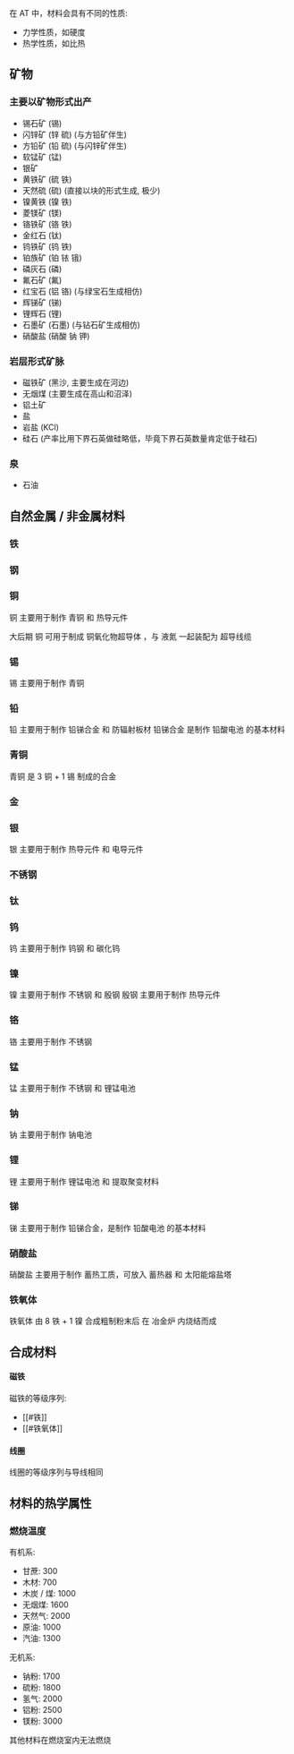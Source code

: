 在 AT 中，材料会具有不同的性质:
- 力学性质，如硬度
- 热学性质，如比热

## 矿物

### 主要以矿物形式出产
- 锡石矿 (锡)
- 闪锌矿 (锌 硫) (与方铅矿伴生)
- 方铅矿 (铅 硫) (与闪锌矿伴生)
- 软锰矿 (锰)
- 银矿
- 黄铁矿 (硫 铁)
- 天然硫 (硫) (直接以块的形式生成, 极少)
- 镍黄铁 (镍 铁)
- 菱镁矿 (镁)
- 铬铁矿 (铬 铁)
- 金红石 (钛)
- 钨铁矿 (钨 铁)
- 铂族矿 (铂 铱 锇)
- 磷灰石 (磷)
- 氟石矿 (氟)
- 红宝石 (铝 铬) (与绿宝石生成相仿)
- 辉锑矿 (锑)
- 锂辉石 (锂)
- 石墨矿 (石墨) (与钻石矿生成相仿)
- 硝酸盐 (硝酸 钠 钾)

### 岩层形式矿脉
- 磁铁矿 (黑沙, 主要生成在河边)
- 无烟煤 (主要生成在高山和沼泽)
- 铝土矿
- 盐
- 岩盐 (KCl)
- 硅石 (产率比用下界石英做硅略低，毕竟下界石英数量肯定低于硅石)

### 泉
- 石油

## 自然金属 / 非金属材料

### 铁

### 钢

### 铜
铜 主要用于制作 青铜 和 热导元件

大后期 铜 可用于制成 铜氧化物超导体 ，与 液氮 一起装配为 超导线缆

### 锡
锡 主要用于制作 青铜

### 铅
铅 主要用于制作 铅锑合金 和 防辐射板材
铅锑合金 是制作 铅酸电池 的基本材料

### 青铜
青铜 是 3 铜 + 1 锡 制成的合金

### 金

### 银
银 主要用于制作 热导元件 和 电导元件

### 不锈钢

### 钛

### 钨
钨 主要用于制作 钨钢 和 碳化钨

### 镍
镍 主要用于制作 不锈钢 和 殷钢
殷钢 主要用于制作 热导元件

### 铬
铬 主要用于制作 不锈钢

### 锰
锰 主要用于制作 不锈钢 和 锂锰电池

### 钠
钠 主要用于制作 钠电池

### 锂
锂 主要用于制作 锂锰电池 和 提取聚变材料

### 锑
锑 主要用于制作 铅锑合金，是制作 铅酸电池 的基本材料

### 硝酸盐
硝酸盐 主要用于制作 蓄热工质，可放入 蓄热器 和 太阳能熔盐塔

### 铁氧体
铁氧体 由 8 铁 + 1 镍 合成粗制粉末后 在 冶金炉 内烧结而成


## 合成材料

#### 磁铁
磁铁的等级序列:
- [[#铁]]
- [[#铁氧体]]

#### 线圈
线圈的等级序列与导线相同

## 材料的热学属性

### 燃烧温度
有机系:
- 甘蔗: 300
- 木材: 700
- 木炭 / 煤: 1000
- 无烟煤: 1600
- 天然气: 2000
- 原油: 1000
- 汽油: 1300

无机系:
- 钠粉: 1700
- 硫粉: 1800
- 氢气: 2000
- 铝粉: 2500
- 镁粉: 3000

其他材料在燃烧室内无法燃烧


